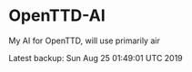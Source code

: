 # OpenTTD-AI
My AI for OpenTTD, will use primarily air

Latest backup: Sun Aug 25 01:49:01 UTC 2019
